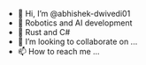 - 👋 Hi, I’m @abhishek-dwivedi01
- 👀 Robotics and AI development
- 🌱 Rust and C#
- 💞️ I’m looking to collaborate on ...
- 📫 How to reach me ...

<!---
abhishek-dwivedi01/abhishek-dwivedi01 is a ✨ special ✨ repository because its `README.md` (this file) appears on your GitHub profile.
You can click the Preview link to take a look at your changes.
--->
